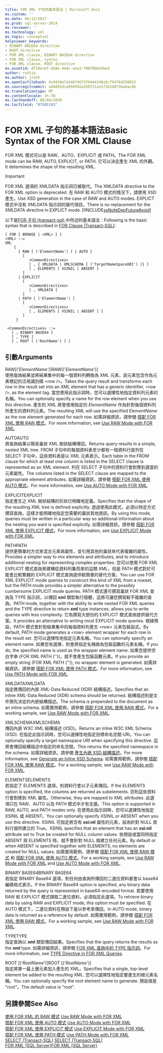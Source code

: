 ```yaml
---
title: FOR XML 子句的基本語法 | Microsoft Docs
ms.custom: ''
ms.date: 06/13/2017
ms.prod: sql-server-2014
ms.reviewer: ''
ms.technology: xml
ms.topic: conceptual
helpviewer_keywords:
- BINARY BASE64 directive
- ROOT directive
- FOR XML clause, BINARY BASE64 directive
- FOR XML clause, syntax
- FOR XML clause, ROOT directive
ms.assetid: df19ecbf-d28e-4e9c-aaa3-700f8bbd3be4
author: rothja
ms.author: jroth
ms.openlocfilehash: dc0410e7a54674673f64442d8a3cf9476d250033
ms.sourcegitcommit: ad4d92dce894592a259721a1571b1d8736abacdb
ms.translationtype: MT
ms.contentlocale: zh-TW
ms.lasthandoff: 08/04/2020
ms.locfileid: "87585193"
---
```

# <a name="basic-syntax-of-the-for-xml-clause"></a><span data-ttu-id="a2ff0-102">FOR XML 子句的基本語法</span><span class="sxs-lookup"><span data-stu-id="a2ff0-102">Basic Syntax of the FOR XML Clause</span></span>
  <span data-ttu-id="a2ff0-103">FOR XML 模式可以是 RAW、AUTO、EXPLICIT 或 PATH。</span><span class="sxs-lookup"><span data-stu-id="a2ff0-103">The FOR XML mode can be RAW, AUTO, EXPLICIT, or PATH.</span></span> <span data-ttu-id="a2ff0-104">它可以決定產生 XML 的外觀。</span><span class="sxs-lookup"><span data-stu-id="a2ff0-104">It determines the shape of the resulting XML.</span></span>  
  
> [!IMPORTANT]  
>  <span data-ttu-id="a2ff0-105">FOR XML 選項的 XMLDATA 指示詞已被取代。</span><span class="sxs-lookup"><span data-stu-id="a2ff0-105">The XMLDATA directive to the FOR XML option is deprecated.</span></span> <span data-ttu-id="a2ff0-106">在 RAW 和 AUTO 模式的情況下，請使用 XSD 產生。</span><span class="sxs-lookup"><span data-stu-id="a2ff0-106">Use XSD generation in the case of RAW and AUTO modes.</span></span> <span data-ttu-id="a2ff0-107">EXPLICT 模式中沒有 XMLDATA 指示詞的替代項目。</span><span class="sxs-lookup"><span data-stu-id="a2ff0-107">There is no replacement for the XMLDATA directive in EXPLICT mode.</span></span> [!INCLUDE[ssNoteDepFutureAvoid](../../includes/ssnotedepfutureavoid-md.md)]  
  
 <span data-ttu-id="a2ff0-108">以下是[FOR 子句 (transact-sql) ](/sql/t-sql/queries/select-for-clause-transact-sql)中所述的基本語法：</span><span class="sxs-lookup"><span data-stu-id="a2ff0-108">Following is the basic syntax that is described in [FOR Clause (Transact-SQL)](/sql/t-sql/queries/select-for-clause-transact-sql):</span></span>  
  
```  
[ FOR { BROWSE | <XML> } ]  
<XML> ::=  
XML   
    {   
      { RAW [ ('ElementName') ] | AUTO }   
        [   
           <CommonDirectives>   
           [ , { XMLDATA | XMLSCHEMA [ ('TargetNameSpaceURI') ]} ]   
           [ , ELEMENTS [ XSINIL | ABSENT ]   
        ]  
      | EXPLICIT   
        [   
           <CommonDirectives>   
           [ , XMLDATA ]   
        ]  
      | PATH [ ('ElementName') ]   
        [   
           <CommonDirectives>   
           [ , ELEMENTS [ XSINIL | ABSENT ] ]  
        ]  
     }   
  
 <CommonDirectives> ::=   
   [ , BINARY BASE64 ]  
   [ , TYPE ]  
   [ , ROOT [ ('RootName') ] ]  
```  
  
## <a name="arguments"></a><span data-ttu-id="a2ff0-109">引數</span><span class="sxs-lookup"><span data-stu-id="a2ff0-109">Arguments</span></span>  
 <span data-ttu-id="a2ff0-110">RAW[('*ElementName*')]</span><span class="sxs-lookup"><span data-stu-id="a2ff0-110">RAW[('*ElementName*')]</span></span>  
 <span data-ttu-id="a2ff0-111">使用查詢結果並將結果集中的每一個資料列轉換為 XML 元素，該元素包含作為元素標記的泛用識別碼 \<row />。</span><span class="sxs-lookup"><span data-stu-id="a2ff0-111">Takes the query result and transforms each row in the result set into an XML element that has a generic identifier, \<row />, as the element tag.</span></span> <span data-ttu-id="a2ff0-112">當您使用此指示詞時，您可以選擇性地指定資料列元素的名稱。</span><span class="sxs-lookup"><span data-stu-id="a2ff0-112">You can optionally specify a name for the row element when you use this directive.</span></span> <span data-ttu-id="a2ff0-113">產生的 XML 將會使用指定的 *ElementName* 作為針對每個資料列所產生的資料列元素。</span><span class="sxs-lookup"><span data-stu-id="a2ff0-113">The resulting XML will use the specified *ElementName* as the row element generated for each row.</span></span> <span data-ttu-id="a2ff0-114">如需詳細資訊，請參閱 [搭配 FOR XML 使用 RAW 模式](use-raw-mode-with-for-xml.md)。</span><span class="sxs-lookup"><span data-stu-id="a2ff0-114">For more information, see [Use RAW Mode with FOR XML](use-raw-mode-with-for-xml.md).</span></span>  
  
 <span data-ttu-id="a2ff0-115">AUTO</span><span class="sxs-lookup"><span data-stu-id="a2ff0-115">AUTO</span></span>  
 <span data-ttu-id="a2ff0-116">將查詢結果以簡易巢狀 XML 樹狀結構傳回。</span><span class="sxs-lookup"><span data-stu-id="a2ff0-116">Returns query results in a simple, nested XML tree.</span></span> <span data-ttu-id="a2ff0-117">FROM 子句中的每個資料表至少都有一個資料行是列在 SELECT 子句中，這些資料表是以 XML 元素表示。</span><span class="sxs-lookup"><span data-stu-id="a2ff0-117">Each table in the FROM clause for which at least one column is listed in the SELECT clause is represented as an XML element.</span></span> <span data-ttu-id="a2ff0-118">列在 SELECT 子句中的資料行會對應到適當的元素屬性。</span><span class="sxs-lookup"><span data-stu-id="a2ff0-118">The columns listed in the SELECT clause are mapped to the appropriate element attributes.</span></span> <span data-ttu-id="a2ff0-119">如需詳細資訊，請參閱 [搭配 FOR XML 使用 AUTO 模式](use-auto-mode-with-for-xml.md)。</span><span class="sxs-lookup"><span data-stu-id="a2ff0-119">For more information, see [Use AUTO Mode with FOR XML](use-auto-mode-with-for-xml.md).</span></span>  
  
 <span data-ttu-id="a2ff0-120">EXPLICIT</span><span class="sxs-lookup"><span data-stu-id="a2ff0-120">EXPLICIT</span></span>  
 <span data-ttu-id="a2ff0-121">指定產生之 XML 樹狀結構的形狀已明確地定義。</span><span class="sxs-lookup"><span data-stu-id="a2ff0-121">Specifies that the shape of the resulting XML tree is defined explicitly.</span></span> <span data-ttu-id="a2ff0-122">透過使用此模式，必須以特定方式撰寫查詢，這樣才能明確地指定您需要的巢狀其他資訊。</span><span class="sxs-lookup"><span data-stu-id="a2ff0-122">By using this mode, queries must be written in a particular way so additional information about the nesting you want is specified explicitly.</span></span> <span data-ttu-id="a2ff0-123">如需詳細資訊，請參閱 [搭配 FOR XML 使用 EXPLICIT 模式](use-explicit-mode-with-for-xml.md)。</span><span class="sxs-lookup"><span data-stu-id="a2ff0-123">For more information, see [Use EXPLICIT Mode with FOR XML](use-explicit-mode-with-for-xml.md).</span></span>  
  
 <span data-ttu-id="a2ff0-124">PATH</span><span class="sxs-lookup"><span data-stu-id="a2ff0-124">PATH</span></span>  
 <span data-ttu-id="a2ff0-125">提供更簡單的方式來混合元素與屬性，並引用其他的巢狀來代表複雜的屬性。</span><span class="sxs-lookup"><span data-stu-id="a2ff0-125">Provides a simpler way to mix elements and attributes, and to introduce additional nesting for representing complex properties.</span></span> <span data-ttu-id="a2ff0-126">您可以使用 FOR XML EXPLICIT 模式查詢來建構從資料列集而來的這類 XML，但是 PATH 模式對於可能會比較繁雜的 EXPLICIT 模式查詢提供較簡單的替代方案。</span><span class="sxs-lookup"><span data-stu-id="a2ff0-126">You can use FOR XML EXPLICIT mode queries to construct this kind of XML from a rowset, but the PATH mode provides a simpler alternative to the possibly cumbersome EXPLICIT mode queries.</span></span> <span data-ttu-id="a2ff0-127">PATH 模式還可撰寫巢狀 FOR XML 查詢及 TYPE 指示詞，以傳回 **xml** 類型執行個體，這將可讓您撰寫較不複雜的查詢。</span><span class="sxs-lookup"><span data-stu-id="a2ff0-127">PATH mode, together with the ability to write nested FOR XML queries and the TYPE directive to return **xml** type instances, allows you to write queries with less complexity.</span></span> <span data-ttu-id="a2ff0-128">它為撰寫大部份的 EXPLICIT 模式查詢提供替代方案。</span><span class="sxs-lookup"><span data-stu-id="a2ff0-128">It provides an alternative to writing most EXPLICIT mode queries.</span></span> <span data-ttu-id="a2ff0-129">根據預設，PATH 模式會針對結果集中的每個資料列產生 \<row> 元素包裝函式。</span><span class="sxs-lookup"><span data-stu-id="a2ff0-129">By default, PATH mode generates a \<row> element wrapper for each row in the result set.</span></span> <span data-ttu-id="a2ff0-130">您可以選擇性地指定元素名稱。</span><span class="sxs-lookup"><span data-stu-id="a2ff0-130">You can optionally specify an element name.</span></span> <span data-ttu-id="a2ff0-131">如果您有選擇，則會將指定名稱做為包裝函數的元素名稱。</span><span class="sxs-lookup"><span data-stu-id="a2ff0-131">If you do, the specified name is used as the wrapper element name.</span></span> <span data-ttu-id="a2ff0-132">如果您提供空白字串 (FOR XML PATH (''))，就不會產生包裝函數元素。</span><span class="sxs-lookup"><span data-stu-id="a2ff0-132">If you provide an empty string (FOR XML PATH ('')), no wrapper element is generated.</span></span> <span data-ttu-id="a2ff0-133">如需詳細資訊，請參閱 [搭配 FOR XML 使用 PATH 模式](use-path-mode-with-for-xml.md)。</span><span class="sxs-lookup"><span data-stu-id="a2ff0-133">For more information, see [Use PATH Mode with FOR XML](use-path-mode-with-for-xml.md).</span></span>  
  
 <span data-ttu-id="a2ff0-134">XMLDATA</span><span class="sxs-lookup"><span data-stu-id="a2ff0-134">XMLDATA</span></span>  
 <span data-ttu-id="a2ff0-135">指定應傳回的內嵌 XML-Data Reduced (XDR) 結構描述。</span><span class="sxs-lookup"><span data-stu-id="a2ff0-135">Specifies that an inline XML-Data Reduced (XDR) schema should be returned.</span></span> <span data-ttu-id="a2ff0-136">結構描述則是文件預先決定的內嵌結構描述。</span><span class="sxs-lookup"><span data-stu-id="a2ff0-136">The schema is prepended to the document as an inline schema.</span></span> <span data-ttu-id="a2ff0-137">如需實用範例，請參閱 [搭配 FOR XML 使用 RAW 模式](use-raw-mode-with-for-xml.md)。</span><span class="sxs-lookup"><span data-stu-id="a2ff0-137">For a working sample, see [Use RAW Mode with FOR XML](use-raw-mode-with-for-xml.md).</span></span>  
  
 <span data-ttu-id="a2ff0-138">XMLSCHEMA</span><span class="sxs-lookup"><span data-stu-id="a2ff0-138">XMLSCHEMA</span></span>  
 <span data-ttu-id="a2ff0-139">傳回內嵌 W3C XML 結構描述 (XSD)。</span><span class="sxs-lookup"><span data-stu-id="a2ff0-139">Returns an inline W3C XML Schema (XSD).</span></span> <span data-ttu-id="a2ff0-140">在指定此指示詞時，您可以選擇性地指定目標命名空間 URI。</span><span class="sxs-lookup"><span data-stu-id="a2ff0-140">You can optionally specify a target namespace URI when specifying this directive.</span></span> <span data-ttu-id="a2ff0-141">這將會傳回結構描述中指定的命名空間。</span><span class="sxs-lookup"><span data-stu-id="a2ff0-141">This returns the specified namespace in the schema.</span></span> <span data-ttu-id="a2ff0-142">如需詳細資訊，請參閱 [產生內嵌 XSD 結構描述](generate-an-inline-xsd-schema.md)。</span><span class="sxs-lookup"><span data-stu-id="a2ff0-142">For more information, see [Generate an Inline XSD Schema](generate-an-inline-xsd-schema.md).</span></span> <span data-ttu-id="a2ff0-143">如需實用範例，請參閱 [搭配 FOR XML 使用 RAW 模式](use-raw-mode-with-for-xml.md)。</span><span class="sxs-lookup"><span data-stu-id="a2ff0-143">For a working sample, see [Use RAW Mode with FOR XML](use-raw-mode-with-for-xml.md).</span></span>  
  
 <span data-ttu-id="a2ff0-144">ELEMENTS</span><span class="sxs-lookup"><span data-stu-id="a2ff0-144">ELEMENTS</span></span>  
 <span data-ttu-id="a2ff0-145">若指定了 ELEMENTS 選項，則資料行會以子元素傳回。</span><span class="sxs-lookup"><span data-stu-id="a2ff0-145">If the ELEMENTS option is specified, the columns are returned as subelements.</span></span> <span data-ttu-id="a2ff0-146">否則這些資料行會對應到 XML 屬性。</span><span class="sxs-lookup"><span data-stu-id="a2ff0-146">Otherwise, they are mapped to XML attributes.</span></span> <span data-ttu-id="a2ff0-147">此選項只在 RAW、AUTO 以及 PATH 模式中才有支援。</span><span class="sxs-lookup"><span data-stu-id="a2ff0-147">This option is supported in RAW, AUTO, and PATH modes only.</span></span> <span data-ttu-id="a2ff0-148">在使用此指示詞時，您可以選擇性地指定 XSINIL 或 ABSENT。</span><span class="sxs-lookup"><span data-stu-id="a2ff0-148">You can optionally specify XSINIL or ABSENT when you use this directive.</span></span> <span data-ttu-id="a2ff0-149">XSINIL 可指定將含有 **xsi:nil** 屬性的元素，設為針對 NULL 資料行值所建立的 True。</span><span class="sxs-lookup"><span data-stu-id="a2ff0-149">XSINIL specifies that an element that has an **xsi:nil** attribute set to True be created for NULL column values.</span></span> <span data-ttu-id="a2ff0-150">依預設或當同時指定 ABSENT 與 ELEMENTS 時，就不會針對 NULL 值建立任何元素。</span><span class="sxs-lookup"><span data-stu-id="a2ff0-150">By default or when ABSENT is specified together with ELEMENTS, no elements are created for NULL values.</span></span> <span data-ttu-id="a2ff0-151">如需實用範例，請參閱 [搭配 FOR XML 使用 RAW 模式](use-raw-mode-with-for-xml.md) 和 [搭配 FOR XML 使用 AUTO 模式](use-auto-mode-with-for-xml.md)。</span><span class="sxs-lookup"><span data-stu-id="a2ff0-151">For a working sample, see [Use RAW Mode with FOR XML](use-raw-mode-with-for-xml.md) and [Use AUTO Mode with FOR XML](use-auto-mode-with-for-xml.md).</span></span>  
  
 <span data-ttu-id="a2ff0-152">BINARY BASE64</span><span class="sxs-lookup"><span data-stu-id="a2ff0-152">BINARY BASE64</span></span>  
 <span data-ttu-id="a2ff0-153">若指定 BINARY Base64 選項，則任何由查詢所傳回的二進位資料都會以 base64 編碼格式表示。</span><span class="sxs-lookup"><span data-stu-id="a2ff0-153">If the BINARY Base64 option is specified, any binary data returned by the query is represented in base64-encoded format.</span></span> <span data-ttu-id="a2ff0-154">若要使用 RAW 和 EXPLICIT 模式擷取二進位資料，必須指定此選項。</span><span class="sxs-lookup"><span data-stu-id="a2ff0-154">To retrieve binary data by using RAW and EXPLICIT mode, this option must be specified.</span></span> <span data-ttu-id="a2ff0-155">在 AUTO 模式下，二進位資料在預設下是以參考來傳回。</span><span class="sxs-lookup"><span data-stu-id="a2ff0-155">In AUTO mode, binary data is returned as a reference by default.</span></span> <span data-ttu-id="a2ff0-156">如需實用範例，請參閱 [搭配 FOR XML 使用 RAW 模式](use-raw-mode-with-for-xml.md)。</span><span class="sxs-lookup"><span data-stu-id="a2ff0-156">For a working sample, see [Use RAW Mode with FOR XML](use-raw-mode-with-for-xml.md).</span></span>  
  
 <span data-ttu-id="a2ff0-157">TYPE</span><span class="sxs-lookup"><span data-stu-id="a2ff0-157">TYPE</span></span>  
 <span data-ttu-id="a2ff0-158">指定查詢以 **xml** 類型傳回結果。</span><span class="sxs-lookup"><span data-stu-id="a2ff0-158">Specifies that the query returns the results as the **xml** type.</span></span> <span data-ttu-id="a2ff0-159">如需詳細資訊，請參閱 [FOR XML 查詢中的 TYPE 指示詞](type-directive-in-for-xml-queries.md)。</span><span class="sxs-lookup"><span data-stu-id="a2ff0-159">For more information, see [TYPE Directive in FOR XML Queries](type-directive-in-for-xml-queries.md).</span></span>  
  
 <span data-ttu-id="a2ff0-160">ROOT [('*RootName*')]</span><span class="sxs-lookup"><span data-stu-id="a2ff0-160">ROOT [('*RootName*')]</span></span>  
 <span data-ttu-id="a2ff0-161">指定將單一最上層元素加入產生的 XML。</span><span class="sxs-lookup"><span data-stu-id="a2ff0-161">Specifies that a single, top-level element be added to the resulting XML.</span></span> <span data-ttu-id="a2ff0-162">您可以選擇性地指定要產生的根元素名稱。</span><span class="sxs-lookup"><span data-stu-id="a2ff0-162">You can optionally specify the root element name to generate.</span></span> <span data-ttu-id="a2ff0-163">預設值是 "root"。</span><span class="sxs-lookup"><span data-stu-id="a2ff0-163">The default value is "root".</span></span>  
  
## <a name="see-also"></a><span data-ttu-id="a2ff0-164">另請參閱</span><span class="sxs-lookup"><span data-stu-id="a2ff0-164">See Also</span></span>  
 <span data-ttu-id="a2ff0-165">[使用 FOR XML 的 RAW 模式](use-raw-mode-with-for-xml.md) </span><span class="sxs-lookup"><span data-stu-id="a2ff0-165">[Use RAW Mode with FOR XML](use-raw-mode-with-for-xml.md) </span></span>  
 <span data-ttu-id="a2ff0-166">[搭配 FOR XML 使用 AUTO 模式](use-auto-mode-with-for-xml.md) </span><span class="sxs-lookup"><span data-stu-id="a2ff0-166">[Use AUTO Mode with FOR XML](use-auto-mode-with-for-xml.md) </span></span>  
 <span data-ttu-id="a2ff0-167">[搭配 FOR XML 使用 EXPLICIT 模式](use-explicit-mode-with-for-xml.md) </span><span class="sxs-lookup"><span data-stu-id="a2ff0-167">[Use EXPLICIT Mode with FOR XML](use-explicit-mode-with-for-xml.md) </span></span>  
 <span data-ttu-id="a2ff0-168">[搭配 FOR XML 使用 PATH 模式](use-path-mode-with-for-xml.md) </span><span class="sxs-lookup"><span data-stu-id="a2ff0-168">[Use PATH Mode with FOR XML](use-path-mode-with-for-xml.md) </span></span>  
 <span data-ttu-id="a2ff0-169">[SELECT &#40;Transact-SQL&#41;](/sql/t-sql/queries/select-transact-sql) </span><span class="sxs-lookup"><span data-stu-id="a2ff0-169">[SELECT &#40;Transact-SQL&#41;](/sql/t-sql/queries/select-transact-sql) </span></span>  
 [<span data-ttu-id="a2ff0-170">FOR XML &#40;SQL Server&#41;</span><span class="sxs-lookup"><span data-stu-id="a2ff0-170">FOR XML &#40;SQL Server&#41;</span></span>](for-xml-sql-server.md)  
  
  
